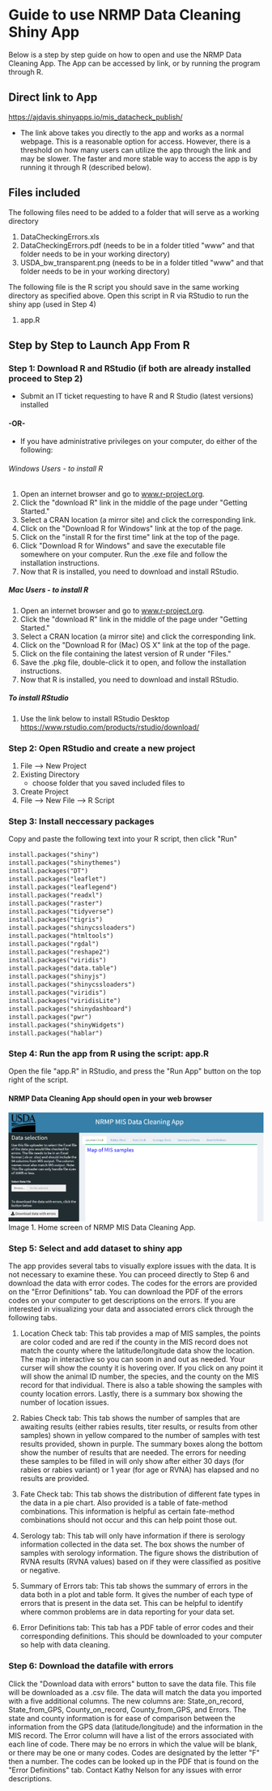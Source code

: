 
# Guide to use NRMP Data Cleaning Shiny App

Below is a step by step guide on how to open and use the NRMP Data Cleaning App. The App can be accessed by link, or by running the program through R. 

## Direct link to App

 https://ajdavis.shinyapps.io/mis_datacheck_publish/  
 - The link above takes you directly to the app and works as a normal webpage. This is a reasonable option for access. However, there is a threshold on how many users can utilize the app through the link and may be slower. The faster and more stable way to access the app is by running it through R (described below). 

## Files included

The following files need to be added to a folder that will serve as a working directory  
1.	DataCheckingErrors.xls  
2.	DataCheckingErrors.pdf (needs to be in a folder titled "www" and that folder needs to be in your working directory)
3.	USDA_bw_transparent.png (needs to be in a folder titled "www" and that folder needs to be in your working directory)

The following file is the R script you should save in the same working directory as specified above. Open this script in R via RStudio to run the shiny app (used in Step 4)  
1.	app.R

## Step by Step to Launch App From R

### Step 1: Download R and RStudio (if both are already installed proceed to Step 2)

- Submit an IT ticket requesting to have R and R Studio (latest versions) installed 

#### -OR-

- If you have administrative privileges on your computer, do either of the following:  

###### Windows Users - to install R
  
   1. Open an internet browser and go to www.r-project.org. 
   2. Click the "download R" link in the middle of the page under "Getting Started." 
   3. Select a CRAN location (a mirror site) and click the corresponding link. 
   4. Click on the "Download R for Windows" link at the top of the page. 
   5. Click on the "install R for the first time" link at the top of the page. 
   6. Click "Download R for Windows" and save the executable file somewhere on your computer.  Run the .exe file and follow the installation instructions.
   7. Now that R is installed, you need to download and install RStudio. 
   
##### Mac Users - to install R
    
   1. Open an internet browser and go to www.r-project.org.
   2. Click the "download R" link in the middle of the page under "Getting Started."
   3. Select a CRAN location (a mirror site) and click the corresponding link.
   4. Click on the "Download R for (Mac) OS X" link at the top of the page.
   5. Click on the file containing the latest version of R under "Files."
   6. Save the .pkg file, double-click it to open, and follow the installation instructions.
   7. Now that R is installed, you need to download and install RStudio.
    
##### To install RStudio
   1. Use the link below to install RStudio Desktop  
   https://www.rstudio.com/products/rstudio/download/
   
### Step 2: Open RStudio and create a new project 
1. File --> New Project 
2. Existing Directory 
   - choose folder that you saved included files to
3. Create Project
4. File --> New File --> R Script

### Step 3: Install neccessary packages

Copy and paste the following text into your R script, then click "Run"

    install.packages("shiny")   
    install.packages("shinythemes")    
    install.packages("DT")  
    install.packages("leaflet")  
    install.packages("leaflegend")  
    install.packages("readxl")    
    install.packages("raster")  
    install.packages("tidyverse")  
    install.packages("tigris")  
    install.packages("shinycssloaders")  
    install.packages("htmltools")  
    install.packages("rgdal")  
    install.packages("reshape2")  
    install.packages("viridis")  
    install.packages("data.table")  
    install.packages("shinyjs")  
    install.packages("shinycssloaders")  
    install.packages("viridis")  
    install.packages("viridisLite")  
    install.packages("shinydashboard")  
    install.packages("pwr")  
    install.packages("shinyWidgets")  
    install.packages("hablar")  

### Step 4: Run the app from R using the script: app.R

Open the file "app.R" in RStudio, and press the "Run App" button on the top right of the script.

#### NRMP Data Cleaning App should open in your web browser

![alt text](https://github.com/AmyJDavis/NRMPDataCleaning/blob/main/NRMP%20MIS%20Data%20Cleaning%20App.png?raw=true)  
Image 1. Home screen of NRMP MIS Data Cleaning App.

### Step 5: Select and add dataset to shiny app

The app provides several tabs to visually explore issues with the data.  It is not necessary to examine these.  You can proceed directly to Step 6 and download the data with error codes.  The codes for the errors are provided on the "Error Definitions" tab.  You can download the PDF of the errors codes on your computer to get descriptions on the errors.  If you are interested in visualizing your data and associated errors click through the following tabs. 

1. Location Check tab: This tab provides a map of MIS samples, the points are color coded and are red if the county in the MIS record does not match the county where the latitude/longitude data show the location. The map in interactive so you can soom in and out as needed.  Your curser will show the county it is hovering over.  If you click on any point it will show the animal ID number, the species, and the county on the MIS record for that individual.  There is also a table showing the samples with county location errors. Lastly, there is a summary box showing the number of location issues.

2. Rabies Check tab: This tab shows the number of samples that are awaiting results (either rabies results, titer results, or results from other samples) shown in yellow compared to the number of samples with test results provided, shown in purple. The summary boxes along the bottom show the number of results that are needed.  The errors for needing these samples to be filled in will only show after either 30 days (for rabies or rabies variant) or 1 year (for age or RVNA) has elapsed and no results are provided. 

3. Fate Check tab: This tab shows the distribution of different fate types in the data in a pie chart.  Also provided is a table of fate-method combinations.  This information is helpful as certain fate-method combinations should not occur and this can help point those out.

4. Serology tab: This tab will only have information if there is serology information collected in the data set.  The box shows the number of samples with serology information. The figure shows the distribution of RVNA results (RVNA values) based on if they were classified as positive or negative. 

5. Summary of Errors tab: This tab shows the summary of errors in the data both in a plot and table form.  It gives the number of each type of errors that is present in the data set.   This can be helpful to identify where common problems are in data reporting for your data set. 

6. Error Definitions tab: This tab has a PDF table of error codes and their corresponding definitions.  This should be downloaded to your computer so help with data cleaning. 

### Step 6: Download the datafile with errors 

Click the "Download data with errors" button to save the data file. This file will be downloaded as a .csv file.  The data will match the data you imported with a five additional columns.  The new columns are: State_on_record,	State_from_GPS,	County_on_record,	County_from_GPS, and	Errors.  The state and county information is for ease of comparison between the information from the GPS data (latitude/longitude) and the information in the MIS record.  The Error column will have a list of the errors associated with each line of code.  There may be no errors in which the value will be blank, or there may be one or many codes.  Codes are designated by the letter "F" then a number.  The codes can be looked up in the PDF that is found on the "Error Definitions" tab. Contact Kathy Nelson for any issues with error descriptions. 


